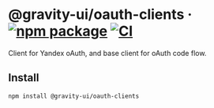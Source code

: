 # @gravity-ui/oauth-clients &middot; [![npm package](https://img.shields.io/npm/v/@gravity-ui/oauth-clients)](https://www.npmjs.com/package/@gravity-ui/oauth-clients) [![CI](https://img.shields.io/github/actions/workflow/status/gravity-ui/oauth-clients/.github/workflows/ci.yml?branch=main&logo=github)](https://github.com/gravity-ui/oauth-clients/actions/workflows/ci.yml?query=branch:main)

Client for Yandex oAuth, and base client for oAuth code flow.

## Install

```shell
npm install @gravity-ui/oauth-clients
```

